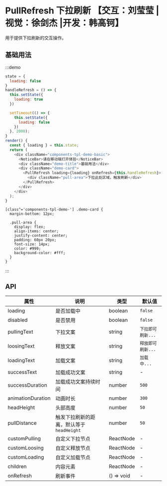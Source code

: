 # PullRefresh 下拉刷新 【交互：刘莹莹 |视觉：徐剑杰 |开发：韩高钶】

用于提供下拉刷新的交互操作。

## 基础用法

:::demo

```js
state = {
  loading: false
}
handleRefresh = () => {
  this.setState({
    loading: true
  })

  setTimeout(() => {
    this.setState({
      loading: false
    })
  }, 2000);
}
render() {
  const { loading } = this.state;
  return (
    <div className="components-tpl-demo-basic">
      <NoticeBar>请在移动端打开体验</NoticeBar>
      <div className="demo-title">基础用法</div>
      <div className="demo-card">
        <PullRefresh loading={loading} onRefresh={this.handleRefresh}>
          <div className="pull-area">下拉此处区域，触发刷新</div>
        </PullRefresh>
      </div>
    </div>
  );
}
```

```less
[class^='components-tpl-demo-'] .demo-card {
  margin-bottom: 12px;

  .pull-area {
    display: flex;
    align-items: center;
    justify-content: center;
    padding: 60px 20px;
    font-size: 14px;
    color: #999;
    background-color: #fff;
  }
}
```

:::

## API

| 属性              | 说明                                     | 类型       | 默认值            |
| ----------------- | ---------------------------------------- | ---------- | ----------------- |
| loading           | 是否加载中                               | boolean    | `false`           |
| disabled          | 是否禁用                                 | boolean    | `false`           |
| pullingText       | 下拉文案                                 | string     | `下拉即可刷新...` |
| loosingText       | 释放文案                                 | string     | `释放即可刷新...` |
| loadingText       | 加载文案                                 | string     | `加载中...`       |
| successText       | 加载成功文案                             | string     | -                 |
| successDuration   | 加载成功文案持续时间                     | number     | `500`             |
| animationDuration | 动画时长                                 | number     | `300`             |
| headHeight        | 头部高度                                 | number     | `50`              |
| pullDistance      | 触发下拉刷新的距离，默认等于`headHeight` | number     | `50`              |
| customPulling     | 自定义下拉节点                           | ReactNode  | -                 |
| customLoosing     | 自定义释放节点                           | ReactNode  | -                 |
| customLoading     | 自定义加载节点                           | ReactNode  | -                 |
| children          | 内容元素                                 | ReactNode  | -                 |
| onRefresh         | 刷新事件                                 | () => void | -                 |
